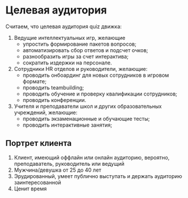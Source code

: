 # Целевая аудитория

Считаем, что целевая аудитория quiz движка: 
1. Ведущие интеллектуальных игр, желающие
   * упростить формирование пакетов вопросов;
   * автоматизировать сбор ответов и подсчет очков;
   * разнообразить игры за счет интерактива;
   * сократить издержки на персонале.
2. Сотрудники HR отделов и руководители, желающие:
   * проводить онбоардинг для новых сотрудников в игровом формате;
   * проводить teambuilding; 
   * проводить обучение и проверку квалификации сотрудников;
   * проводить конференции.
3. Учителя и преподаватели школ и других образовательных учреждений, желающие:
   * проводить экзаменационные и обучающие тесты;
   * проводить интерактивные занятия;

## Портрет клиента

1. Клиент, имеющий оффлайн или онлайн аудиторию, вероятно, преподаватель, руководитель или ведущий
2. Мужчина/девушка от 25 до 40 лет
3. Эрудированный, умеет публично выступать и держать аудиторию заинтересованной
4. Ценит время
